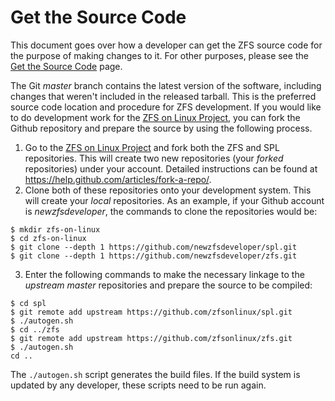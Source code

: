 <!--- When this page is updated, please also check the 'Get-the-Source-Code' page -->

# Get the Source Code

This document goes over how a developer can get the ZFS source code for the purpose of making changes to it.  For other purposes, please see the [Get the Source Code][get-source] page.

The Git *master* branch contains the latest version of the software, including changes that weren't included in the released tarball.  This is the preferred source code location and procedure for ZFS development.  If you would like to do development work for the [ZFS on Linux Project][zol], you can fork the Github repository and prepare the source by using the following process.

1. Go to the [ZFS on Linux Project][zol] and fork both the ZFS and SPL repositories.  This will create two new repositories (your *forked* repositories) under your account.  Detailed instructions can be found at https://help.github.com/articles/fork-a-repo/.
1. Clone both of these repositories onto your development system.  This will create your *local* repositories.  As an example, if your Github account is *newzfsdeveloper*, the commands to clone the repositories would be:
```
$ mkdir zfs-on-linux
$ cd zfs-on-linux
$ git clone --depth 1 https://github.com/newzfsdeveloper/spl.git
$ git clone --depth 1 https://github.com/newzfsdeveloper/zfs.git
```
3. Enter the following commands to make the necessary linkage to the *upstream master* repositories and prepare the source to be compiled:
```
$ cd spl
$ git remote add upstream https://github.com/zfsonlinux/spl.git
$ ./autogen.sh
$ cd ../zfs
$ git remote add upstream https://github.com/zfsonlinux/zfs.git
$ ./autogen.sh
cd ..
```

The `./autogen.sh` script generates the build files.  If the build system is updated by any developer, these scripts need to be run again.

[zol]: https://github.com/zfsonlinux
[get-source]: https://github.com/zfsonlinux/zfs/wiki/Get-the-Source-Code
